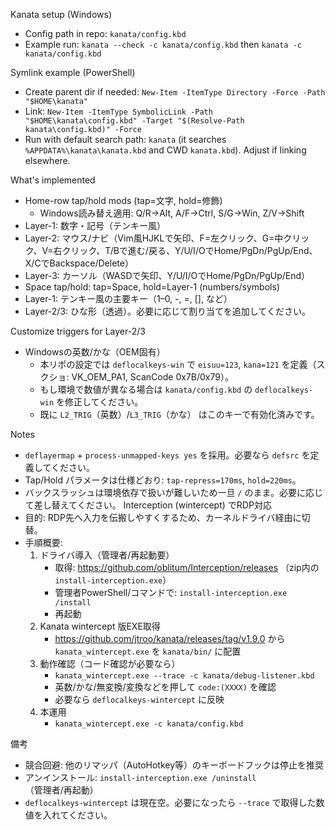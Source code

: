 Kanata setup (Windows)

- Config path in repo: `kanata/config.kbd`
- Example run: `kanata --check -c kanata/config.kbd` then `kanata -c kanata/config.kbd`

Symlink example (PowerShell)
- Create parent dir if needed: `New-Item -ItemType Directory -Force -Path "$HOME\kanata"`
- Link: `New-Item -ItemType SymbolicLink -Path "$HOME\kanata\config.kbd" -Target "$(Resolve-Path kanata\config.kbd)" -Force`
- Run with default search path: `kanata` (it searches `%APPDATA%\kanata\kanata.kbd` and CWD `kanata.kbd`). Adjust if linking elsewhere.

What's implemented
- Home-row tap/hold mods (tap=文字, hold=修飾)
  - Windows読み替え適用: Q/R→Alt, A/F→Ctrl, S/G→Win, Z/V→Shift
- Layer-1: 数字・記号（テンキー風）
- Layer-2: マウス/ナビ（Vim風HJKLで矢印、F=左クリック、G=中クリック、V=右クリック、T/Bで進む/戻る、Y/U/I/OでHome/PgDn/PgUp/End、X/CでBackspace/Delete）
- Layer-3: カーソル（WASDで矢印、Y/U/I/OでHome/PgDn/PgUp/End）
- Space tap/hold: tap=Space, hold=Layer-1 (numbers/symbols)
- Layer-1: テンキー風の主要キー（1–0, -, =, [], など）
- Layer-2/3: ひな形（透過）。必要に応じて割り当てを追加してください。

Customize triggers for Layer-2/3
- Windowsの英数/かな（OEM固有）
  - 本リポの設定では `deflocalkeys-win` で `eisuu=123`, `kana=121` を定義（スクショ: VK_OEM_PA1, ScanCode 0x7B/0x79）。
  - もし環境で数値が異なる場合は `kanata/config.kbd` の `deflocalkeys-win` を修正してください。
  - 既に `L2_TRIG`（英数）/`L3_TRIG`（かな） はこのキーで有効化済みです。

Notes
- `deflayermap` + `process-unmapped-keys yes` を採用。必要なら `defsrc` を定義してください。
- Tap/Hold パラメータは仕様どおり: `tap-repress=170ms`, `hold=220ms`。
- バックスラッシュは環境依存で扱いが難しいため一旦 `/` のまま。必要に応じて差し替えてください。
Interception (wintercept) でRDP対応
- 目的: RDP先へ入力を伝搬しやすくするため、カーネルドライバ経由に切替。
- 手順概要:
  1) ドライバ導入（管理者/再起動要）
     - 取得: https://github.com/oblitum/Interception/releases （zip内の `install-interception.exe`）
     - 管理者PowerShell/コマンドで: `install-interception.exe /install`
     - 再起動
  2) Kanata wintercept 版EXE取得
     - https://github.com/jtroo/kanata/releases/tag/v1.9.0 から `kanata_wintercept.exe` を `kanata/bin/` に配置
  3) 動作確認（コード確認が必要なら）
     - `kanata_wintercept.exe --trace -c kanata/debug-listener.kbd`
     - 英数/かな/無変換/変換などを押して `code:(XXXX)` を確認
     - 必要なら `deflocalkeys-wintercept` に反映
  4) 本運用
     - `kanata_wintercept.exe -c kanata/config.kbd`

備考
- 競合回避: 他のリマッパ（AutoHotkey等）のキーボードフックは停止を推奨
- アンインストール: `install-interception.exe /uninstall`（管理者/再起動）
- `deflocalkeys-wintercept` は現在空。必要になったら `--trace` で取得した数値を入れてください。

